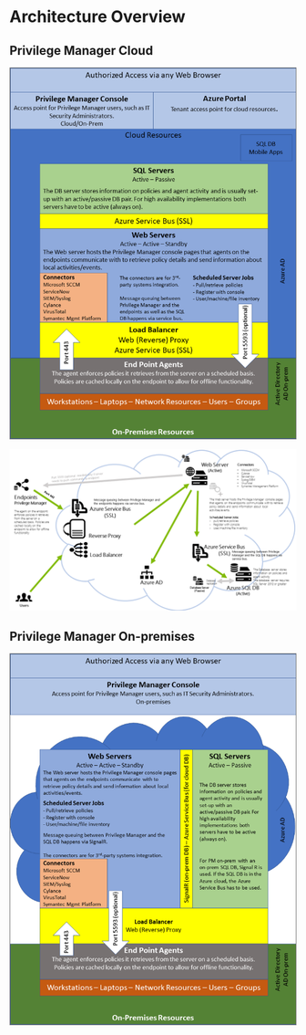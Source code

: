 [title]: # (Architecture Overview)
[tags]: # (architecture)
[priority]: # (11)
# Architecture Overview

## Privilege Manager Cloud

![PM Implementation Overview](images/privman-arch-20190415.png)

![PM Cloud Architecture](images/privman-cloud.png)

## Privilege Manager On-premises

![PM Implementation Overview](images/privman-arch-on-prem-20190415.png)
